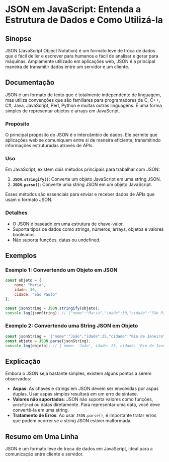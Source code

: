<!--
Meta Description: # JSON em JavaScript: Entenda a Estrutura de Dados e Como Utilizá-la ## Sinopse JSON (JavaScript Object Notation) é um formato leve de troca de dados ...
Meta Keywords: json, javascript, uma, objeto, dados
-->

# JSON em JavaScript: Entenda a Estrutura de Dados e Como Utilizá-la

## Sinopse
JSON (JavaScript Object Notation) é um formato leve de troca de dados que é fácil de ler e escrever para humanos e fácil de analisar e gerar para máquinas. Amplamente utilizado em aplicações web, JSON é a principal maneira de transmitir dados entre um servidor e um cliente.

## Documentação
JSON é um formato de texto que é totalmente independente de linguagem, mas utiliza convenções que são familiares para programadores de C, C++, C#, Java, JavaScript, Perl, Python e muitas outras linguagens. É uma forma simples de representar objetos e arrays em JavaScript.

### Propósito
O principal propósito do JSON é o intercâmbio de dados. Ele permite que aplicações web se comuniquem entre si de maneira eficiente, transmitindo informações estruturadas através de APIs.

### Uso
Em JavaScript, existem dois métodos principais para trabalhar com JSON:

1. **`JSON.stringify()`**: Converte um objeto JavaScript em uma string JSON.
2. **`JSON.parse()`**: Converte uma string JSON em um objeto JavaScript.

Esses métodos são essenciais para enviar e receber dados de APIs que usam o formato JSON.

### Detalhes
- O JSON é baseado em uma estrutura de chave-valor.
- Suporta tipos de dados como strings, números, arrays, objetos e valores booleanos.
- Não suporta funções, datas ou undefined.

## Exemplos
### Exemplo 1: Convertendo um Objeto em JSON
```javascript
const objeto = {
    nome: "Maria",
    idade: 30,
    cidade: "São Paulo"
};

const jsonString = JSON.stringify(objeto);
console.log(jsonString); // {"nome":"Maria","idade":30,"cidade":"São Paulo"}
```

### Exemplo 2: Convertendo uma String JSON em Objeto
```javascript
const jsonString = '{"nome":"João","idade":25,"cidade":"Rio de Janeiro"}';
const objeto = JSON.parse(jsonString);
console.log(objeto); // { nome: 'João', idade: 25, cidade: 'Rio de Janeiro' }
```

## Explicação
Embora o JSON seja bastante simples, existem alguns pontos a serem observados:

- **Aspas**: As chaves e strings em JSON devem ser envolvidas por aspas duplas. Usar aspas simples resultará em um erro de sintaxe.
- **Valores não suportados**: JSON não suporta valores como funções, `undefined` ou datas diretamente. Para representar uma data, você deve convertê-la em uma string.
- **Tratamento de Erros**: Ao usar `JSON.parse()`, é importante tratar erros que podem ocorrer se a string JSON estiver malformada.

## Resumo em Uma Linha
JSON é um formato leve de troca de dados em JavaScript, ideal para a comunicação entre cliente e servidor.
